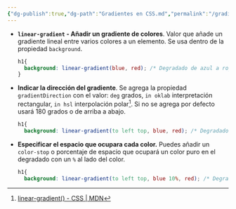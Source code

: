 ```yaml
---
{"dg-publish":true,"dg-path":"Gradientes en CSS.md","permalink":"/gradientes-en-css/","hide":true,"tags":["programation","CSS","publish","DVC/RWD/3"]}
---
```



[^1]: [[Responsive Web Disign/Responsive Web Disign\|Responsive Web Disign]] - Cap 3
[^2]: 
[^3]: [linear-gradient() - CSS | MDN](https://developer.mozilla.org/en-US/docs/Web/CSS/gradient/linear-gradient)

- **`linear-gradient` - Añadir un gradiente de colores**. Valor que añade un gradiente lineal entre varios colores a un elemento. Se usa dentro de la propiedad `background`. 
   ```CSS 
   h1{
     background: linear-gradient(blue, red); /* Degradado de azul a rojo */
   }
   ```

- **Indicar la dirección del gradiente**. Se agrega la propiedad `gradientDirection` con el valor: `deg` grados, `in oklab` interpretación rectangular, `in hsl` interpolación polar[^3]. Si no se agrega por defecto usará 180 grados o de arriba a abajo.
   ```CSS 
   h1{
     background: linear-gradient(to left top, blue, red); /* Degradado de azul a rojo la esquina inferior derecha hacia la esquina superior izquierda */
   ```

- **Especificar el espacio que ocupara cada color.** Puedes añadir un `color-stop` o porcentaje de espacio que ocupará un color puro en el degradado con un `%` al lado del color.
   ```CSS 
   h1{
     background: linear-gradient(to left top, blue 10%, red); /* Degradado de azul ocupando el 10% del espacio a rojo ocupando el resto desde la esquina inferior derecha hacia la esquina superior izquierda */
   ```